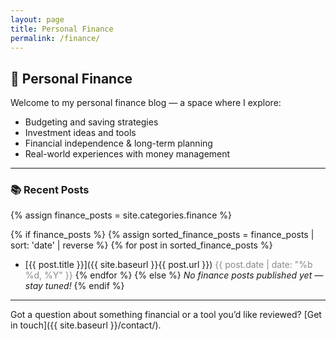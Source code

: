 ```yaml
---
layout: page
title: Personal Finance
permalink: /finance/
---
```


## 💸 Personal Finance

Welcome to my personal finance blog — a space where I explore:

- Budgeting and saving strategies
- Investment ideas and tools
- Financial independence & long-term planning
- Real-world experiences with money management

---

### 📚 Recent Posts

{% assign finance_posts = site.categories.finance %}

{% if finance_posts %}
  {% assign sorted_finance_posts = finance_posts | sort: 'date' | reverse %}
  {% for post in sorted_finance_posts %}
  - [{{ post.title }}]({{ site.baseurl }}{{ post.url }}) <span style="color:#888;">{{ post.date | date: "%b %d, %Y" }}</span>
  {% endfor %}
{% else %}
  _No finance posts published yet — stay tuned!_
{% endif %}

---

Got a question about something financial or a tool you’d like reviewed? [Get in touch]({{ site.baseurl }}/contact/).
